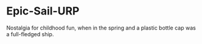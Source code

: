 # Epic-Sail-URP
Nostalgia for childhood fun, when in the spring and a plastic bottle cap was a full-fledged ship.
